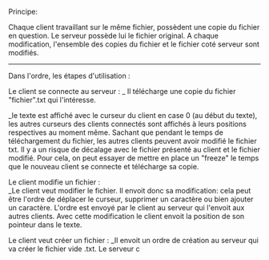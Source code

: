 

Principe:

Chaque client travaillant sur le même fichier, possèdent une copie du fichier en question.
Le serveur possède lui le fichier original.
A chaque modification, l'ensemble des copies du fichier et le fichier coté serveur sont modifiés. 

****************************************************************************************************************************
Dans l'ordre, les étapes d'utilisation :

Le client se connecte au serveur :
  _ Il télécharge une copie du fichier "fichier".txt qui l'intéresse.
  
  _le texte est affiché avec le curseur du client en case 0 (au début du texte), les autres curseurs des clients connectés sont affichés à leurs positions respectives au moment même. Sachant que pendant le temps de téléchargement du fichier, les autres clients peuvent avoir modifié le fichier txt. Il y a un risque de décalage avec le fichier présenté au client et le fichier modifié. Pour cela, on peut essayer de mettre en place un "freeze" le temps que le nouveau client se connecte et télécharge sa copie. 
    
Le client modifie un fichier :  
  _Le client veut modifier le fichier. Il envoit donc sa modification: cela peut être l'ordre de déplacer le curseur, supprimer un caractère ou bien ajouter un caractère. L'ordre est envoyé par le client au serveur qui l'envoit aux autres clients. Avec cette modification le client envoit la position de son pointeur dans le texte.

Le client veut créer un fichier :
  _Il envoit un ordre de création au serveur qui va créer le fichier vide .txt. Le serveur c
  
